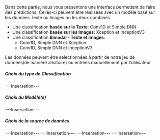 Dans cette partie, nous vous présentons une interface permettant de faire des prédictions.
Celles-ci peuvent être réalisées avec un modèle basé sur les données Texte ou Images ou les deux combinés
</br> 


- Une classification **basée sur le Texte**: Conv1D et Simple DNN 
- Une classification **basée sur les Images**: Xception et InceptionV3
- Une classification **Bimodal - Texte et Images**:</br>
	- Conv1D, Simple DNN et Xception
	- Conv1D, Simple DNN et InceptionV3
											
Les données peuvent être selectionnées à partir de notre jeu de données(de manière aléatoire) ou entrées manuellement par l'utilisateur 

##### Choix du type de Classification
---Insersetion---
##### Choix du Modèle(s)
---Insersetion---
##### Choix de la source de données
---Insersetion---
---Insersetion---
---Insersetion---
---Insersetion---